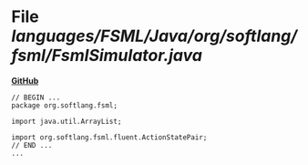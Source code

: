 # File _languages/FSML/Java/org/softlang/fsml/FsmlSimulator.java_
**[GitHub](https://github.com/softlang/yas/blob/master/languages/FSML/Java/org/softlang/fsml/FsmlSimulator.java)**
```
// BEGIN ...
package org.softlang.fsml;

import java.util.ArrayList;

import org.softlang.fsml.fluent.ActionStatePair;
// END ...
...
```
